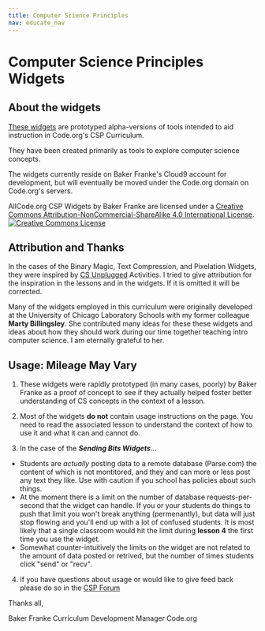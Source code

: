```yaml
---
title: Computer Science Principles
nav: educate_nav
---
```


# Computer Science Principles Widgets #

## About the widgets
[These widgets](http://cspdashboard-c9-bfranke.c9.io/home.html) are prototyped alpha-versions of tools intended to aid instruction in Code.org's CSP Curriculum.

They have been created primarily as tools to explore computer science concepts.

The widgets currently reside on Baker Franke's Cloud9 account for development, but will eventually be moved under the Code.org domain on Code.org's servers.

All<span xmlns:dct="http://purl.org/dc/terms/" href="http://purl.org/dc/dcmitype/InteractiveResource" property="dct:title" rel="dct:type">Code.org CSP Widgets</span> by <span xmlns:cc="http://creativecommons.org/ns#" property="cc:attributionName">Baker Franke</span> are licensed under a <a rel="license" href="http://creativecommons.org/licenses/by-nc-sa/4.0/">Creative Commons Attribution-NonCommercial-ShareAlike 4.0 International License</a>.<br>
<a rel="license" href="http://creativecommons.org/licenses/by-nc-sa/4.0/"><img alt="Creative Commons License" style="border-width:0" src="https://i.creativecommons.org/l/by-nc-sa/4.0/88x31.png" /></a>


## Attribution and Thanks
In the cases of the Binary Magic, Text Compression, and Pixelation Widgets, they were inspired by [CS Unplugged](http://csunplugged.org/) Activities.  I tried to give attribution for the inspiration in the lessons and in the widgets.  If it is omitted it will be corrected.

Many of the widgets employed in this curriculum were originally developed at the University of Chicago Laboratory Schools with my former colleague **Marty Billingsley**.  She contributed many ideas for these these widgets and ideas about how they should work during our time together teaching intro computer science.  I am eternally grateful to her.

## Usage: Mileage May Vary

1. These widgets were rapidly prototyped (in many cases, poorly) by Baker Franke as a proof of concept to see if they actually helped foster better understanding of CS concepts in the context of a lesson. 

2. Most of the widgets **do not** contain usage instructions on the page.  You need to read the associated lesson to understand the context of how to use it and what it can and cannot do.

3. In the case of the ***Sending Bits Widgets***...

* Students are *actually* posting data to a remote database (Parse.com) the content of which is not montitored, and they and can more or less post any text they like.  Use with caution if you school has policies about such things. 
* At the moment there is a limit on the number of database requests-per-second that the widget can handle.  If you or your students do things to push that limit you won't break anything (permenantly), but data will just stop flowing and you'll end up with a lot of confused students.  It is most likely that a single classroom would hit the limit during **lesson 4** the first time you use the widget.
* Somewhat counter-intuitively the limits on the widget are not related to the amount of data posted or retrived, but the number of times students click "send" or "recv".

4. If you have questions about usage or would like to give feed back please do so in the [CSP Forum](https://support.code.org/hc/communities/public/topics/200138206-CS-Principles)

Thanks all,

Baker Franke
Curriculum Development Manager
Code.org
